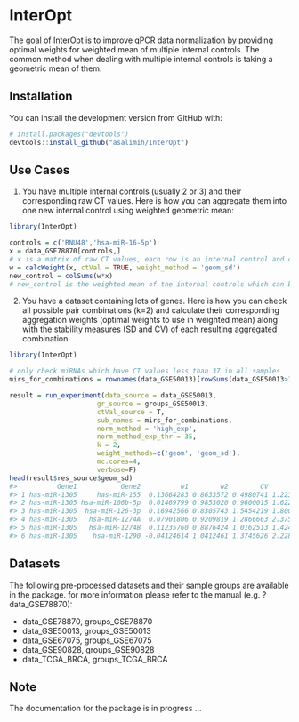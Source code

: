 
<!-- README.md is generated from README.Rmd. Please edit that file -->

# InterOpt

<!-- badges: start -->
<!-- badges: end -->

The goal of InterOpt is to improve qPCR data normalization by providing
optimal weights for weighted mean of multiple internal controls. The
common method when dealing with multiple internal controls is taking a
geometric mean of them.

## Installation

You can install the development version from GitHub with:

``` r
# install.packages("devtools")
devtools::install_github("asalimih/InterOpt")
```

## Use Cases

1)  You have multiple internal controls (usually 2 or 3) and their
    corresponding raw CT values. Here is how you can aggregate them into
    one new internal control using weighted geometric mean:

``` r
library(InterOpt)

controls = c('RNU48','hsa-miR-16-5p')
x = data_GSE78870[controls,]
# x is a matrix of raw CT values, each row is an internal control and columns are samples
w = calcWeight(x, ctVal = TRUE, weight_method = 'geom_sd')
new_control = colSums(w*x)
# new_control is the weighted mean of the internal controls which can be used like a new internal control
```

2)  You have a dataset containing lots of genes. Here is how you can
    check all possible pair combinations (k=2) and calculate their
    corresponding aggregation weights (optimal weights to use in
    weighted mean) along with the stability measures (SD and CV) of each
    resulting aggregated combination.

``` r
library(InterOpt)

# only check miRNAs which have CT values less than 37 in all samples
mirs_for_combinations = rownames(data_GSE50013)[rowSums(data_GSE50013>37)==0]

result = run_experiment(data_source = data_GSE50013,
                      gr_source = groups_GSE50013,
                      ctVal_source = T,
                      sub_names = mirs_for_combinations,
                      norm_method = 'high_exp',
                      norm_method_exp_thr = 35,
                      k = 2,
                      weight_methods=c('geom', 'geom_sd'),
                      mc.cores=4,
                      verbose=F)
head(result$res_source$geom_sd)
#>          Gene1           Gene2          w1        w2        CV       SD
#> 1 has-miR-1305     has-miR-155  0.13664283 0.8633572 0.4980741 1.223680
#> 2 has-miR-1305 hsa-miR-106b-5p  0.01469799 0.9853020 0.9600015 1.622915
#> 3 has-miR-1305  hsa-miR-126-3p  0.16942566 0.8305743 1.5454219 1.800675
#> 4 has-miR-1305   hsa-miR-1274A  0.07901806 0.9209819 1.2866663 2.375019
#> 5 has-miR-1305   hsa-miR-1274B  0.11235760 0.8876424 1.0162513 1.424279
#> 6 has-miR-1305    hsa-miR-1290 -0.04124614 1.0412461 1.3745626 2.228133
```

## Datasets

The following pre-processed datasets and their sample groups are
available in the package. for more information please refer to the
manual (e.g. ?data_GSE78870):  
- data_GSE78870, groups_GSE78870  
- data_GSE50013, groups_GSE50013  
- data_GSE67075, groups_GSE67075  
- data_GSE90828, groups_GSE90828  
- data_TCGA_BRCA, groups_TCGA_BRCA

## Note

The documentation for the package is in progress …
